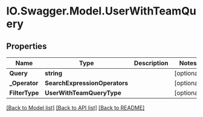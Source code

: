 # IO.Swagger.Model.UserWithTeamQuery
## Properties

Name | Type | Description | Notes
------------ | ------------- | ------------- | -------------
**Query** | **string** |  | [optional] 
**_Operator** | **SearchExpressionOperators** |  | [optional] 
**FilterType** | **UserWithTeamQueryType** |  | [optional] 

[[Back to Model list]](../README.md#documentation-for-models) [[Back to API list]](../README.md#documentation-for-api-endpoints) [[Back to README]](../README.md)

